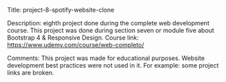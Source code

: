 Title: project-8-spotify-website-clone

Description: eighth project done during the complete web development course. This project was done during section seven or module five about Bootstrap 4 & Responsive Design. Course link: https://www.udemy.com/course/web-completo/

Comments: This project was made for educational purposes. Website development best practices were not used in it. For example: some project links are broken.